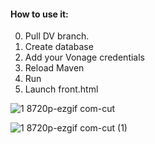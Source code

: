 #### How to use it:
0. Pull DV branch.
1. Create database
2. Add your Vonage credentials
3. Reload Maven
4. Run
5. Launch front.html

![1 8720p-ezgif com-cut](https://github.com/user-attachments/assets/a49e3e1a-1ca6-4726-8c60-9d71c0a82776)

![1 8720p-ezgif com-cut (1)](https://github.com/user-attachments/assets/c5652d0e-c55b-4dcf-b6e0-2428c5ac217e)

